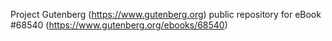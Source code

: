 Project Gutenberg (https://www.gutenberg.org) public repository for eBook #68540 (https://www.gutenberg.org/ebooks/68540)
